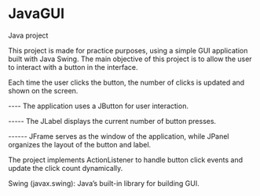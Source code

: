 # JavaGUI
Java project 

This project is made for practice purposes, using a simple GUI application built with Java Swing. The main objective of this project is to allow the user to interact with a button in the interface. 

Each time the user clicks the button, the number of clicks is updated and shown on the screen.

---- The application uses a JButton for user interaction.

----- The JLabel displays the current number of button presses.

------ JFrame serves as the window of the application, while JPanel organizes the layout of the button and label.

The project implements ActionListener to handle button click events and update the click count dynamically.


Swing (javax.swing): Java’s built-in library for building GUI.
